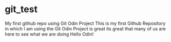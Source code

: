 # git_test
My first github repo using Git Odin Project
This is my first Github Repository in which I am using the Git
Odin Project is great its great that many of us are here to see what we are doing
Hello Odin!